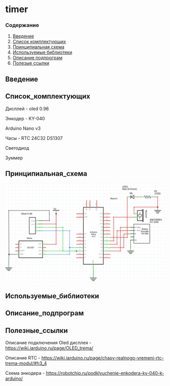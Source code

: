 # timer

### Содержание
1. [Введение](#Введение)
2. [Список комплектующих](#Список_комплетующих)
3. [Принципиальная схема](#Принципиальная_схема)
4. [Используемые библиотеки](#Используемые_библиотеки)
5. [Описание подпрограм](#Описание_подпрограм) 
6. [Полезые ссылки](#Полезные_ссылки)

## Введение

## Список_комплектующих
Дисплей - oled 0.96

Энкодер - KY-040

Arduino Nano v3

Часы - RTC 24C32 DS1307

Светодиод

Зуммер

## Принципиальная_схема
![cxema](https://github.com/freearduino/timer/blob/main/docs/cxem.png)
## Используемые_библиотеки

## Описание_подпрограм


## Полезные_ссылки
Описание подключения Oled дисплея - https://wiki.iarduino.ru/page/OLED_trema/

Описание RTC - https://wiki.iarduino.ru/page/chasy-realnogo-vremeni-rtc-trema-modul/#h3_4

Схема энкодера - https://robotchip.ru/podklyuchenie-enkodera-ky-040-k-arduino/
